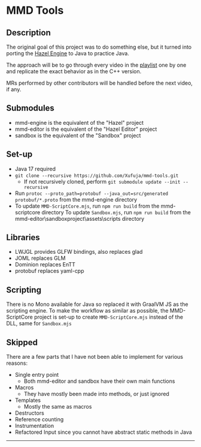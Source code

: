 # MMD Tools

## Description

The original goal of this project was to do something else, but it turned into porting the [Hazel Engine](https://github.com/TheCherno/Hazel) to Java to practice Java.

The approach will be to go through every video in the [playlist](https://www.youtube.com/playlist?list=PLlrATfBNZ98dC-V-N3m0Go4deliWHPFwT) one by one and replicate the exact behavior as in the C++ version.

MRs performed by other contributors will be handled before the next video, if any.

## Submodules

* mmd-engine is the equivalent of the "Hazel" project
* mmd-editor is the equivalent of the "Hazel Editor" project
* sandbox is the equivalent of the "Sandbox" project

## Set-up

* Java 17 required
* `git clone --recursive https://github.com/Xufuja/mmd-tools.git`
    * If not recursively cloned, perform `git submodule update --init --recursive`
* Run `protoc --proto_path=protobuf --java_out=src/generated protobuf/*.proto` from the mmd-engine directory
* To update `MMD-ScriptCore.mjs`, run `npm run build` from the mmd-scriptcore directory
To update `Sandbox.mjs`, run `npm run build` from the mmd-editor\sandboxproject\assets\scripts directory

## Libraries

* LWJGL provides GLFW bindings, also replaces glad
* JOML replaces GLM
* Dominion replaces EnTT
* protobuf replaces yaml-cpp

## Scripting

There is no Mono available for Java so replaced it with GraalVM JS as the scripting engine. To make the workflow as similar as possible, the MMD-ScriptCore project is set-up to create `MMD-ScriptCore.mjs` instead of the DLL, same for `Sandbox.mjs`

## Skipped

There are a few parts that I have not been able to implement for various reasons:

* Single entry point
    * Both mmd-editor and sandbox have their own main functions
* Macros
    * They have mostly been made into methods, or just ignored
* Templates
    * Mostly the same as macros
* Destructors
* Reference counting
* Instrumentation
* Refactored Input since you cannot have abstract static methods in Java
---
